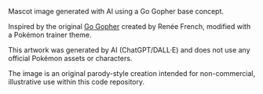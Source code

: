 Mascot image generated with AI using a Go Gopher base concept.

Inspired by the original [Go Gopher](https://go.dev/blog/gopher) created by Renée French, modified with a Pokémon trainer theme.

This artwork was generated by AI (ChatGPT/DALL·E) and does not use any official Pokémon assets or characters.

The image is an original parody-style creation intended for non-commercial, illustrative use within this code repository.